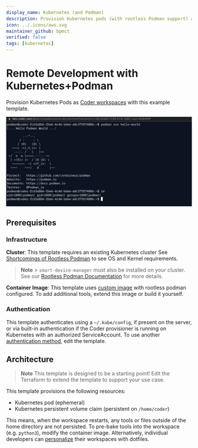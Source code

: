 ```yaml
---
display_name: Kubernetes (and Podman)
description: Provision Kubernetes pods (with rootless Podman support) as Coder workspaces
icon: ../.icons/aws.svg
maintainer_github: bpmct
verified: false
tags: [kubernetes]
---
```


# Remote Development with Kubernetes+Podman

Provision Kubernetes Pods as [Coder workspaces](https://coder.com/docs/coder-v2/latest) with this example template.

![Rootless Podman](../.images/kubernetes-podman.png)

## Prerequisites

### Infrastructure

**Cluster**: This template requires an existing Kubernetes cluster See [Shortcomings of Rootless Podman](https://github.com/containers/podman/blob/main/rootless.md) to see OS and Kernel requirements.

> **Note** > `smart-device-manager` must also be installed on your cluster. See our [Rootless Podman Documentation](https://coder.com/docs/v2/latest/templates/docker-in-workspaces#rootless-podman) for more details.

**Container Image**: This template uses [custom image](https://github.com/coder/community-templates/tree/main/kubernetes-podman/images) with rootless podman configured. To add additional tools, extend this image or build it yourself.

### Authentication

This template authenticates using a `~/.kube/config`, if present on the server, or via built-in authentication if the Coder provisioner is running on Kubernetes with an authorized ServiceAccount. To use another [authentication method](https://registry.terraform.io/providers/hashicorp/kubernetes/latest/docs#authentication), edit the template.

## Architecture

> **Note**
> This template is designed to be a starting point! Edit the Terraform to extend the template to support your use case.

This template provisions the following resources:

- Kubernetes pod (ephemeral)
- Kubernetes persistent volume claim (persistent on `/home/coder`)

This means, when the workspace restarts, any tools or files outside of the home directory are not persisted. To pre-bake tools into the workspace (e.g. `python3`), modify the container image. Alternatively, individual developers can [personalize](https://coder.com/docs/v2/latest/dotfiles) their workspaces with dotfiles.
